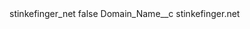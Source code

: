 <?xml version="1.0" encoding="UTF-8"?>
<CustomMetadata xmlns="http://soap.sforce.com/2006/04/metadata" xmlns:xsi="http://www.w3.org/2001/XMLSchema-instance" xmlns:xsd="http://www.w3.org/2001/XMLSchema">
    <label>stinkefinger_net</label>
    <protected>false</protected>
    <values>
        <field>Domain_Name__c</field>
        <value xsi:type="xsd:string">stinkefinger.net</value>
    </values>
</CustomMetadata>
